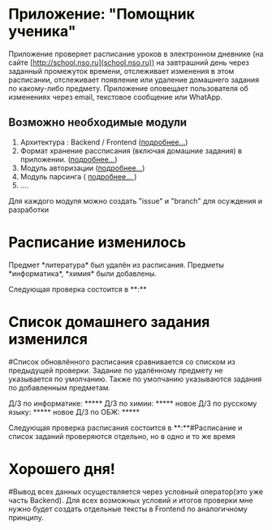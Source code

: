 # **Приложение: "Помощник ученика"**

Приложение проверяет расписание уроков в электронном дневнике (на сайте [http://school.nso.ru](school.nso.ru)) на завтрашний день через заданный промежуток времени, отслеживает изменения в этом расписании, отслеживает появление или удаление домашнего задания по какому-либо предмету.  Приложение оповещает пользователя об изменениях через email, текстовое сообщение или WhatApp. 

## Возможно необходимые модули
 1. Архитектура : Backend / Frontend  ([подробнее...](https://blog.skillfactory.ru/chem-frontend-otlichaetsya-ot-backenda-obyasnyaem-na-memah/))
 2. Формат хранение рассписания (включая домашние задания) в приложении. ([подробнее...](https://ru.stackoverflow.com/questions/1182125/%D0%A7%D1%82%D0%BE-%D0%BB%D1%83%D1%87%D1%88%D0%B5-%D0%B8%D1%81%D0%BF%D0%BE%D0%BB%D1%8C%D0%B7%D0%BE%D0%B2%D0%B0%D1%82%D1%8C-json-sql-%D0%B8%D0%BB%D0%B8-%D1%87%D1%82%D0%BE-%D1%82%D0%BE-%D0%B4%D1%80%D1%83%D0%B3%D0%BE%D0%B5))  
 3. Модуль авторизации ([подробнее...](https://www.digitalocean.com/community/tutorials/how-to-get-started-with-the-requests-library-in-python-ru))
 4. Модуль парсинга ( [подробнее... ](https://timeweb.com/ru/community/articles/chto-takoe-parser))
 5. ....

Для каждого модуля можно создать "issue" и "branch" для осуждения и разработки
<!DOCTYPE html>
<html>
    <head>
      <title>
        Programm
      </title>
    </head>
    <style>
        h1{
            color:rgb(10,7,0)
        }
    </style>
    <body>
        <h1>Расписание изменилось</h1>
        <p>Предмет *литература* был удалён из расписания. Предметы *информатика*, *химия* были добавлены. 
        </p>
        <p>Следующая проверка состоится в **:**</p>
        <h1>Список домашнего задания изменился</h1>#Список обновлённого расписания сравнивается со списком из предыдущей проверки. Задание по удалённому предмету не указывается по умолчанию.  Также по умолчанию указываются задания по добавленным предметам.
        <p>Д/З по информатике: *****
               Д/З по химии: *****
               новое Д/З по русскому языку: *****
               новое Д/З по ОБЖ: *****
        <p1>
        <p>Следующая проверка расписания состоится в **:**<p1>#Расписание и список заданий проверяются отдельно, но в одно и то же время
        <h1>Хорошего дня!</h1>#Вывод всех данных осуществляется через условный оператор(это уже часть Backend). Для всех возможных условий и итогов проверки мне нужно будет создать отдельные тексты в Frontend по аналогичному принципу.                         
    </body>
</html>
